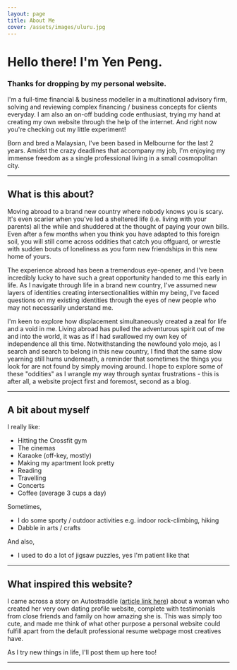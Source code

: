 ```yaml
---
layout: page
title: About Me
cover: /assets/images/uluru.jpg
---
```


# Hello there! I'm Yen Peng. 


### Thanks for dropping by my personal website.


I'm a full-time financial & business modeller in a multinational advisory firm, solving and reviewing complex financing / business concepts for clients everyday. I am also an on-off budding code enthusiast, trying my hand at creating my own website through the help of the internet. And right now you're checking out my little experiment!

Born and bred a Malaysian, I've been based in Melbourne for the last 2 years. Amidst the crazy deadlines that accompany my job, I'm enjoying my immense freedom as a single professional living in a small cosmopolitan city.


----------


## What is this about?

Moving abroad to a brand new country where nobody knows you is scary. It's even scarier when you've led a sheltered life (i.e. living with your parents) all the while and shuddered at the thought of paying your own bills. Even after a few months when you think you have adapted to this foreign soil, you will still come across oddities that catch you offguard, or wrestle with sudden bouts of loneliness as you form new friendships in this new home of yours.

The experience abroad has been a tremendous eye-opener, and I've been incredibly lucky to have such a great opportunity handed to me this early in life. As I navigate through life in a brand new country, I've assumed new layers of identities creating intersectionalities within my being, I've faced questions on my existing identities through the eyes of new people who may not necessarily understand me. 

I'm keen to explore how displacement simultaneously created a zeal for life and a void in me. Living abroad has pulled the adventurous spirit out of me and into the world, it was as if I had swallowed my own key of independence all this time. Notwithstanding the newfound yolo mojo, as I search and search to belong in this new country, I find that the same slow yearning still hums underneath, a reminder that sometimes the things you look for are not found by simply moving around. I hope to explore some of these "oddities" as I wrangle my way through syntax frustrations - this is after all, a website project first and foremost, second as a blog.


----------


## A bit about myself

I really like:
* Hitting the Crossfit gym 
* The cinemas
* Karaoke (off-key, mostly)
* Making my apartment look pretty
* Reading
* Travelling 
* Concerts
* Coffee (average 3 cups a day)

Sometimes,
* I do some sporty / outdoor activities e.g. indoor rock-climbing, hiking
* Dabble in arts / crafts 

And also,
* I used to do a lot of jigsaw puzzles, yes I'm patient like that


----------


## What inspired this website?


I came across a story on Autostraddle ([article link here](https://www.autostraddle.com/this-lesbian-made-her-own-dating-website-and-it-will-blow-you-away-378346/)) about a woman who created her very own dating profile website, complete with testimonials from close friends and family on how amazing she is. This was simply too cute, and made me think of what other purpose a personal website could fulfill apart from the default professional resume webpage most creatives have.


As I try new things in life, I'll post them up here too!

----------
